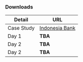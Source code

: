 

### Downloads

|  Detail         | URL |
|-----------|-----|
| Case Study| <a href="https://docs.google.com/document/d/17IDFjSlimabs2qpWCNVF_20ioArYWCKw/edit?usp=sharing&ouid=116503457773292881786&rtpof=true&sd=true" target="_blank">Indonesia Bank</a>  |
| Day 1 |  **TBA** |
| Day 2 |  **TBA** |
| Day 2 |  **TBA** |
